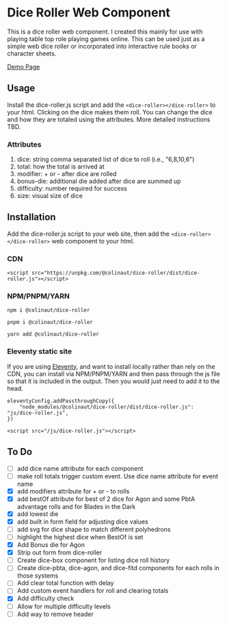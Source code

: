 # Dice Roller Web Component

This is a dice roller web component. I created this mainly for use with playing table top role playing games online. This can be used just as a simple web dice roller or incorporated into interactive rule books or character sheets.

[Demo Page](https://colinaut.github.io/dice-roller/)

## Usage

Install the dice-roller.js script and add the <code>&lt;dice-roller>&lt;/dice-roller></code> to your html. Clicking on the dice makes them roll. You can change the dice and how they are totaled using the attributes. More detailed instructions TBD.

### Attributes

1.  dice: string comma separated list of dice to roll (i.e., "6,8,10,6")
2.  total: how the total is arrived at
3.  modifier: + or - after dice are rolled
4.  bonus-die: additional die added after dice are summed up
5.  difficulty: number required for success
6.  size: visual size of dice


## Installation

Add the dice-roller.js script to your web site, then add the `<dice-roller></dice-roller>` web component to your html.

### CDN

```
<script src="https://unpkg.com/@colinaut/dice-roller/dist/dice-roller.js"></script>
```

### NPM/PNPM/YARN

```
npm i @colinaut/dice-roller

pnpm i @colinaut/dice-roller

yarn add @colinaut/dice-roller

```

### Eleventy static site

If you are using [Eleventy](https://www.11ty.dev), and want to install locally rather than rely on the CDN, you can install via NPM/PNPM/YARN and then pass through the js file so that it is included in the output. Then you would just need to add it to the head.

```
eleventyConfig.addPassthroughCopy({
    "node_modules/@colinaut/dice-roller/dist/dice-roller.js": "js/dice-roller.js",
})
```
```
<script src="/js/dice-roller.js"></script>
```

## To Do

- [ ] add dice name attribute for each component
- [ ] make roll totals trigger custom event. Use dice name attribute for event name
- [x] add modifiers attribute for + or - to rolls
- [x] add bestOf attribute for best of 2 dice for Agon and some PbtA advantage rolls and for Blades in the Dark
- [x] add lowest die
- [x] add built in form field for adjusting dice values
- [ ] add svg for dice shape to match different polyhedrons
- [ ] highlight the highest dice when BestOf is set
- [x] Add Bonus die for Agon
- [x] Strip out form from dice-roller
- [ ] Create dice-box component for listing dice roll history
- [ ] Create dice-pbta, dice-agon, and dice-fitd components for each rolls in those systems
- [ ] Add clear total function with delay
- [ ] Add custom event handlers for roll and clearing totals
- [x] Add difficulty check
- [ ] Allow for multiple difficulty levels 
- [ ] Add way to remove header